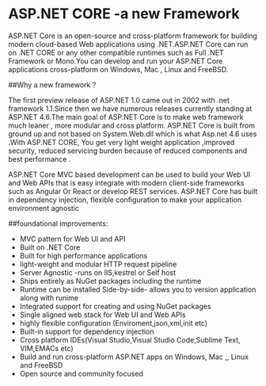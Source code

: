 # ASP.NET CORE -a new Framework


ASP.NET Core is an open-source and cross-platform framework for building modern cloud-based Web applications using .NET.ASP.NET Core can run on .NET CORE or any other compatible runtimes such as Full .NET Framework or Mono.You can develop and run your ASP.NET Core applications cross-platform on Windows, Mac , Linux and FreeBSD. 


##Why a new framework ?

The first preview release of ASP.NET 1.0 came out in 2002 with .net framework 1.1.Since then we have numerous releases currently standing at ASP.NET 4.6.The main goal of ASP.NET Core is to make web framework much leaner , more modular and cross platform. ASP.NET Core is built from ground up and not based on System.Web.dll which is what Asp.net 4.6 uses .With ASP.NET CORE, You get  very light weight application ,improved security, reduced servicing burden because of reduced components and best performance .

ASP.NET Core MVC based development can be used to build your  Web UI and Web APIs that is easy integrate with modern client-side frameworks such as Angular Or React or develop REST services. ASP.NET Core has built in dependency injection, flexible configuration to make your application environment agnostic


##foundational improvements:

* MVC pattern for Web UI and API
* Built on .NET Core
* Built for high performance applications
* light-weight and modular HTTP request pipeline
* Server Agnostic -runs on IIS,kestrel or Self host
* Ships entirely as NuGet packages including the runtime
* Runtime can be installed Side-by-side- allows you to version application along with runime
* Integrated support for creating and using NuGet packages
* Single aligned web stack for Web UI and Web APIs
* highly flexible configuration (Enviroment,json,xml,init etc)
* Built-in support for dependency injection
* Cross platform IDEs(Visual Studio,Visual Studio Code,Sublime Text, VIM,EMACs etc)
* Build and run cross-platform ASP.NET apps on Windows, Mac ,, Linux and FreeBSD
* Open source and community focused
